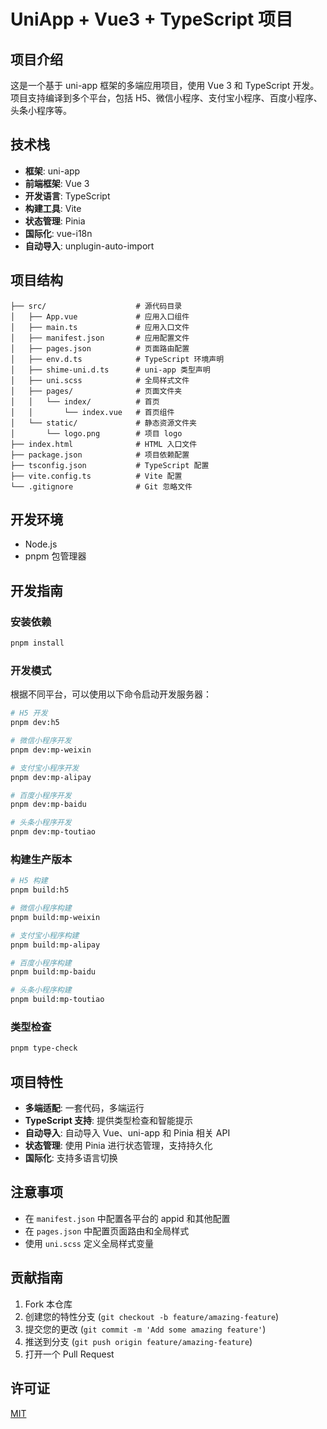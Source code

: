 # UniApp + Vue3 + TypeScript 项目

## 项目介绍

这是一个基于 uni-app 框架的多端应用项目，使用 Vue 3 和 TypeScript 开发。项目支持编译到多个平台，包括 H5、微信小程序、支付宝小程序、百度小程序、头条小程序等。

## 技术栈

- **框架**: uni-app
- **前端框架**: Vue 3
- **开发语言**: TypeScript
- **构建工具**: Vite
- **状态管理**: Pinia
- **国际化**: vue-i18n
- **自动导入**: unplugin-auto-import

## 项目结构

```
├── src/                    # 源代码目录
│   ├── App.vue             # 应用入口组件
│   ├── main.ts             # 应用入口文件
│   ├── manifest.json       # 应用配置文件
│   ├── pages.json          # 页面路由配置
│   ├── env.d.ts            # TypeScript 环境声明
│   ├── shime-uni.d.ts      # uni-app 类型声明
│   ├── uni.scss            # 全局样式文件
│   ├── pages/              # 页面文件夹
│   │   └── index/          # 首页
│   │       └── index.vue   # 首页组件
│   └── static/             # 静态资源文件夹
│       └── logo.png        # 项目 logo
├── index.html              # HTML 入口文件
├── package.json            # 项目依赖配置
├── tsconfig.json           # TypeScript 配置
├── vite.config.ts          # Vite 配置
└── .gitignore              # Git 忽略文件
```

## 开发环境

- Node.js
- pnpm 包管理器

## 开发指南

### 安装依赖

```bash
pnpm install
```

### 开发模式

根据不同平台，可以使用以下命令启动开发服务器：

```bash
# H5 开发
pnpm dev:h5

# 微信小程序开发
pnpm dev:mp-weixin

# 支付宝小程序开发
pnpm dev:mp-alipay

# 百度小程序开发
pnpm dev:mp-baidu

# 头条小程序开发
pnpm dev:mp-toutiao
```

### 构建生产版本

```bash
# H5 构建
pnpm build:h5

# 微信小程序构建
pnpm build:mp-weixin

# 支付宝小程序构建
pnpm build:mp-alipay

# 百度小程序构建
pnpm build:mp-baidu

# 头条小程序构建
pnpm build:mp-toutiao
```

### 类型检查

```bash
pnpm type-check
```

## 项目特性

- **多端适配**: 一套代码，多端运行
- **TypeScript 支持**: 提供类型检查和智能提示
- **自动导入**: 自动导入 Vue、uni-app 和 Pinia 相关 API
- **状态管理**: 使用 Pinia 进行状态管理，支持持久化
- **国际化**: 支持多语言切换

## 注意事项

- 在 `manifest.json` 中配置各平台的 appid 和其他配置
- 在 `pages.json` 中配置页面路由和全局样式
- 使用 `uni.scss` 定义全局样式变量

## 贡献指南

1. Fork 本仓库
2. 创建您的特性分支 (`git checkout -b feature/amazing-feature`)
3. 提交您的更改 (`git commit -m 'Add some amazing feature'`)
4. 推送到分支 (`git push origin feature/amazing-feature`)
5. 打开一个 Pull Request

## 许可证

[MIT](LICENSE)
